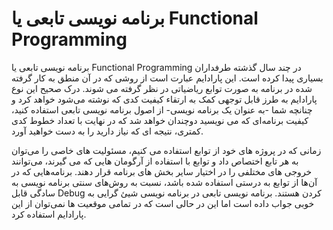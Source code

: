 # برنامه نویسی تابعی یا Functional Programming

برنامه نویسی تابعی یا Functional Programming در چند سال گذشته طرفداران بسیاری پیدا کرده است. این پارادایم عبارت است از روشی که در آن منطق به کار گرفته شده در برنامه به صورت توابع ریاضیاتی در نظر گرفته می شوند. درک صحیح این نوع پارادایم به طرز قابل توجهی کمک به ارتقاء کیفیت کدی که نوشته می‌شود خواهد کرد و چنانچه شما -به عنوان یک برنامه نویسی- از اصول برنامه نویسی تابعی استفاده کنید، کیفیت برنامه‌ای که می نویسید دوچندان خواهد شد که در نهایت با تعداد خطوط کدی کمتری، نتیجه ای که نیاز دارید را به دست خواهید آورد.

زمانی که در پروژه های خود از توابع استفاده می کنیم، مسئولیت های خاصی را می‌توان به هر تابع اختصاص داد و توابع با استفاده از آرگومان هایی که می گیرند، می‌توانند خروجی های مختلفی را در اختیار سایر بخش های برنامه قرار دهند. برنامه‌هایی که در آن‌ها از توابع به درستی استفاده شده باشد، نسبت به روش‌های سنتی برنامه نویسی به سادگی قابل Debug کردن هستند. برنامه نویسی تابعی در برنامه نویسی شیئ گرایی به خوبی جواب داده است اما این در حالی است که در تمامی موقعیت ها نمی‌توان از این پارادایم استفاده کرد.

